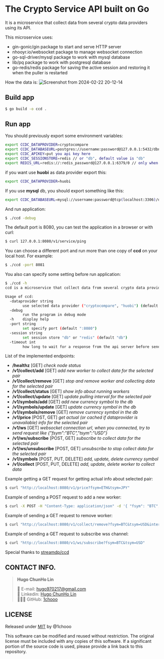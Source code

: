 # The Crypto Service API built on Go


It is a microservice that collect data from several crypto data providers using its API.

This microservice uses:

* gin-gonic/gin package to start and serve HTTP server
* nhooyr.io/websocket package to manage websocket connection
* go-sql-driver/mysql package to work with mysql database
* lib/pq package to work with postgresql database
* go-redis/redis package for saving the active session and restoring it when the puller is restarted

How the data is:
![Screenshot from 2024-02-22 20-12-14](https://github.com/divitcr7/Microservice-Api-Crypto-/assets/67183559/b182853d-31d2-4283-908b-1720a298d190)


## Build app

```bash
$ go build -o ccd .
````

## Run app
You should previously export some environment variables:

```bash
export CCDC_DATAPROVIDER=cryptocompare
export CCDC_DATABASEURL=postgres://username:password@127.0.0.1:5432/dbname?sslmode=disable
export CCDC_APIKEY=put you api key here
export CCDC_SESSIONSTORE=redis // or "db", default value is "db"
export REDIS_URL=redis://:redis_password@127.0.0.1:6379/0 // only when "redis" session store selected
```

if you want use **huobi** as data provider export this:
```bash
export CCDC_DATAPROVIDER=huobi
```

If you use **mysql** db, you should export something like this:
```bash
export CCDC_DATABASEURL=mysql://username:password@tcp(localhost:3306)/dbname
``` 

And run application:
```bash
$ ./ccd -debug
```

The default port is 8080, you can test the application in a browser or with curl:

```bash
$ curl 127.0.0.1:8080/v1/service/ping
```

You can choose a different port and run more than one copy of **ccd** on your local host. For example:

```bash
$ ./ccd -port 8081
``` 

You also can specify some setting before run application: 
```bash
$ ./ccd -h
ccd is a microservice that collect data from several crypto data providers cryprocompare using its API.

Usage of ccd:
  -dataprovider string
        use selected data provider ("cryptocompare", "huobi") (default "cryptocompare")
  -debug
        run the program in debug mode
  -h    display help
  -port string
        set specify port (default ":8080")
  -session string
        set session store "db" or "redis" (default "db")  
  -timeout int
        how long to wait for a response from the api server before sending data from the cache (default 1000)
```

List of the implemented endpoints:
* **/healthz** [GET]   _check node status_
* **/v1/collect/add** [GET] _add new worker to collect data for the selected pair_
* **/v1/collect/remove** [GET] _stop and remove worker and collecting data for the selected pair_
* **/v1/collect/status** [GET] _show info about running workers_
* **/v1/collect/update** [GET]  _update pulling interval for the selected pair_
* **/v1/symbols/add** [GET] _add new currency symbol to the db_
* **/v1/symbols/update** [GET]  _update currency symbol in the db_
* **/v1/symbols/remove** [GET] _remove currency symbol in the db_
* **/v1/price** [POST, GET] _get actual (or cached if dataprovider is unavailable) info for the selected pair_
* **/v1/ws** [GET] _websocket connection url, when you connected, try to send request like {"fsym":"BTC","tsym":"USD"}_
* **/v1/ws/subscribe** [POST, GET] _subscribe to collect data for the selected pair_
* **/v1/ws/unsubscribe** [POST, GET] _unsubscribe to stop collect data for the selected pair_
* **/v1/symbols** [POST, PUT, DELETE] _add, update, delete currency symbol_
* **/v1/collect** [POST, PUT, DELETE] _add, update, delete worker to collect data_

Example getting a GET request for getting actual info about selected pair:

```bash
$ curl "http://localhost:8080/v1/price?fsym=ETH&tsym=JPY"
```

Example of sending a POST request to add a new worker:

```bash
$ curl -X POST -H "Content-Type: application/json" -d '{ "fsym": "BTC", "tsym": "USD", "interval": 60}' "http://localhost:8080/v1/collect"
```

Example of sending a GET request to remove worker:

```bash
$ curl "http://localhost:8080/v1/collect/remove?fsym=BTC&tsym=USD&interval=60"
```

Example of sending a GET request to subscribe wss channel:

```bash
$ curl "http://localhost:8080/v1/ws/subscribe?fsym=BTC&tsym=USD"
```

Special thanks to [streamdp/ccd](https://github.com/streamdp/ccd)


## CONTACT INFO.

> **Hugo ChunHo Lin**
> 
> <aside>
>   📩 E-mail: <a href="mailto:hugo970217@gmail.com">hugo970217@gmail.com</a>
> <br>
>   🧳 Linkedin: <a href="https://www.linkedin.com/in/1chooo/">Hugo ChunHo Lin</a>
> <br>
>   👨🏻‍💻 GitHub: <a href="https://github.com/1chooo">1chooo</a>
>    
> </aside>


## LICENSE

Released under [MIT](./LICENSE) by @1chooo

This software can be modified and reused without restriction. The original license must be included with any copies of this software. If a significant portion of the source code is used, please provide a link back to this repository.
